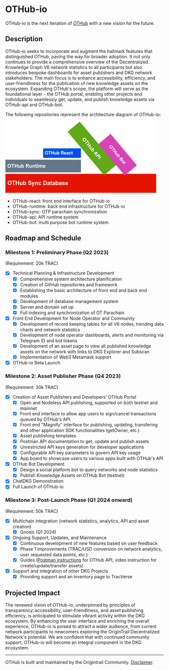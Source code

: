 # OTHub-io

OTHub-io is the next iteration of [OTHub](https://github.com/OT-Hub/OTHub) with a new vision for the future.

## Description
OTHub-io seeks to incorporate and augment the hallmark features that distinguished OTHub, paving the way for broader adoption. It not only continues to provide a comprehensive overview of the Decentralized Knowledge Graph V6 network statistics to all participants but also introduces bespoke dashboards for asset publishers and DKG network stakeholders. The main focus is to enhance accessibility, efficiency, and user-friendliness for the publication of new knowledge assets on the ecosystem. Expanding OTHub's scope, the platform will serve as the foundational layer - the OTHub portal, enabling other projects and individuals to seamlessly get, update, and publish knowledge assets via OTHub-api and OTHub-bot.

The following repositories represent the architecture diagram of OTHub-io:

![Architecture Diagram](https://github.com/othub-io/.github/blob/main/profile/architectureDiagram.png)

- OTHub-react: front end interface for OTHub-io
- OTHub-runtime: back end infrastructure for OTHub-io
- OTHub-sync: OTP parachain synchronization
- OTHub-api: API runtime system
- OTHub-bot: multi purpose bot runtime system
## Roadmap and Schedule
### Milestone 1: Preliminary Phase (Q2 2023)
(Requirement: 20k TRAC)
- [x] Technical Planning & Infrastructure Development
  - [x] Comprehensive system architecture planification
  - [x] Creation of GitHub repositories and framework
  - [x] Establishing the basic architecture of front end and back end modules
  - [x] Development of database management system
  - [x] Server and domain set up
  - [x] Full indexing and synchronization of OT Parachain
- [x] Front End Development for Node Operator and Community
  - [x] Development of record keeping tables for all V6 nodes, trending data charts and network statistics
  - [x] Development of node operator dashboards, alerts and monitoring via Telegram ID and bot tokens
  - [x] Development of an asset page to view all published knowledge assets on the network with links to DKG Explorer and Subscan
  - [x] Implementation of Web3 Metamask support
- [x] OTHub-io Beta Launch
### Milestone 2: Asset Publisher Phase (Q4 2023)
(Requirement: 30k TRAC)
- [x] Creation of Asset Publishers and Developers' OTHub Portal
  - [x] Open and Nodeless API publishing, supported on both testnet and mainnet
  - [x] Front end interface to allow app users to sign/cancel transactions queued by OTHub's API
  - [x] Front end "Magnify" interface for publishing, updating, transfering and other application SDK functionalities (getOwner, etc.)
  - [x] Asset publishing templates
  - [x] Postman API documentation to get, update and publish assets
  - [x] Unrestricted API keys generation for developer applications
  - [x] Configurable API key parameters to govern API key usage
  - [x] App board to showcase users to various apps built with OTHub's API
- [x] OTHub Bot Development
  - [x] Design a social platform bot to query networks and node statistics
  - [x] Publish Knowledge Assets on OTHub Bot (testnet)
- [x] ChatDKG Demonstration
- [x] Full Launch of OTHub-io
### Milestone 3: Post-Launch Phase (Q1 2024 onward)
(Requirement: 50k TRAC)
- [x] Multichain integration (network statistics, analytics, API and asset creation)
  - [x] Gnosis (Q1 2024)
- [x] Ongoing Support, Updates, and Maintenance
  - [x] Continuous development of new features based on user feedback
  - [x] Phase 1 improvements (TRAC/USD conversion on network analytics, user requested data points, etc.)
  - [x] Guides ([Postman instructions](https://www.postman.com/crimson-crescent-721757/workspace/othub-api) for OTHub API, video instruction for create/update/transfer assets)
- [x] Support and integration of other DKG Projects
  - [x] Providing support and an inventory page to TracVerse 

## Projected Impact
The renewed vision of OTHub-io, underpinned by principles of transparency, accessibility, user-friendliness, and asset publishing efficiency, is anticipated to stimulate vibrant activity within the DKG ecosystem. By enhancing the user interface and enriching the overall experience, OTHub-io is poised to attract a wider audience, from current network participants to newcomers exploring the OriginTrail Decentralized Network's potential. We are confident that with continued community support, OTHub-io will become an integral component in the DKG ecosystem. 
_____

OTHub is built and maintained by the Origintrail Community. [Disclaimer](https://github.com/othub-io/.github/blob/main/profile/DISCLAIMER.md).
